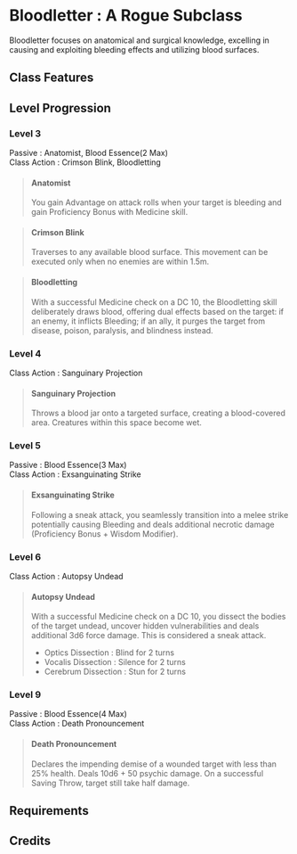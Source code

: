 # Bloodletter : A Rogue Subclass
Bloodletter focuses on anatomical and surgical knowledge, excelling in causing and exploiting bleeding effects and utilizing blood surfaces.

## Class Features

## Level Progression

### Level 3
Passive : Anatomist, Blood Essence(2 Max)   
Class Action : Crimson Blink, Bloodletting

> #### **Anatomist**
> You gain Advantage on attack rolls when your target is bleeding and gain Proficiency Bonus with Medicine skill.

> #### **Crimson Blink**
> Traverses to any available blood surface. This movement can be executed only when no enemies are within 1.5m.

> #### **Bloodletting**
> With a successful Medicine check on a DC 10, the Bloodletting skill deliberately draws blood, offering dual effects based on the target: if an enemy, it inflicts Bleeding; if an ally, it purges the target from disease, poison, paralysis, and blindness instead.


### Level 4
Class Action : Sanguinary Projection  

> #### **Sanguinary Projection**
> Throws a blood jar onto a targeted surface, creating a blood-covered area. Creatures within this space become wet.


### Level 5
Passive : Blood Essence(3 Max)   
Class Action : Exsanguinating Strike   

> #### **Exsanguinating Strike** 
> Following a sneak attack, you seamlessly transition into a melee strike potentially causing Bleeding and deals additional necrotic damage (Proficiency Bonus + Wisdom Modifier). 


### Level 6   
Class Action : Autopsy Undead  

> #### **Autopsy Undead**  
> With a successful Medicine check on a DC 10, you dissect the bodies of the target undead, uncover hidden vulnerabilities and deals additional 3d6 force damage. This is considered a sneak attack. 
> * Optics Dissection : Blind for 2 turns
> * Vocalis Dissection : Silence for 2 turns
> * Cerebrum Dissection : Stun for 2 turns

### Level 9   
Passive : Blood Essence(4 Max)   
Class Action : Death Pronouncement   

> #### Death Pronouncement
> Declares the impending demise of a wounded target with less than 25% health. Deals 10d6 + 50 psychic damage. On a successful Saving Throw, target still take half damage. 

## Requirements

## Credits
